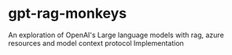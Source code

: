 # gpt-rag-monkeys
An exploration of OpenAI's Large language models with rag, azure resources and model context protocol Implementation
